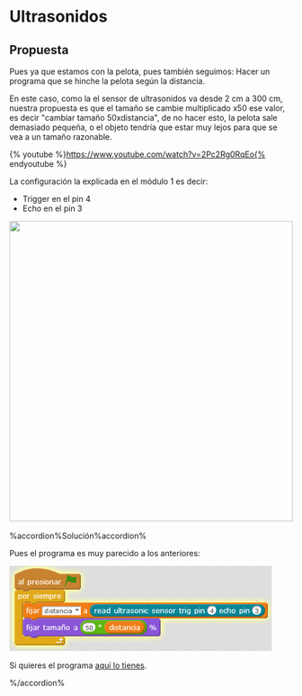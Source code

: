 
# Ultrasonidos

## Propuesta

Pues ya que estamos con la pelota, pues también seguimos: Hacer un programa que se hinche la pelota según la distancia.

En este caso, como la el sensor de ultrasonidos va desde 2 cm a 300 cm, nuestra propuesta es que el tamaño se cambie multiplicado x50 ese valor, es decir "cambiar tamaño 50xdistancia", de no hacer esto, la pelota sale demasiado pequeña, o el objeto tendría que estar muy lejos para que se vea a un tamaño razonable.

{% youtube %}https://www.youtube.com/watch?v=2Pc2Rg0RqEo{% endyoutube %}

La configuración la explicada en el módulo 1 es decir:

- Trigger en el pin 4
- Echo en el pin 3

<img src="http://aularagon.catedu.es/materialesaularagon2013/arduino/M1/conexionUS.png" width="504" height="533" />

%accordion%Solución%accordion%

Pues el programa es muy parecido a los anteriores:

<img src="img/ultrasonidos1.png" width="467" height="151" />

Si quieres el programa [aquí lo tienes](http://aularagon.catedu.es/materialesaularagon2013/arduino/M2/ultrasonidos1.sb2).


%/accordion%


